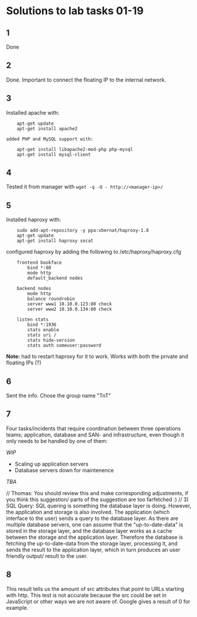 # Solutions to lab tasks 01-19

## 1 

Done

## 2

Done. Important to connect the floating IP to the internal network.

## 3 

Installed apache with:

        apt-get update
        apt-get install apache2

    added PHP and MySQL support with:

        apt-get install libapache2-mod-php php-mysql
        apt-get install mysql-client

## 4 

Tested it from manager with `wget -q -O - http://<manager-ip>/`

## 5 

Installed haproxy with:

        sudo add-apt-repository -y ppa:vbernat/haproxy-1.8
        apt-get update
        apt-get install haproxy socat

configured haproxy by adding the following to /etc/haproxy/haproxy.cfg

        frontend bookface
            bind *:80
            mode http
            default_backend nodes

        backend nodes
            mode http
            balance roundrobin
            server www1 10.10.0.123:80 check
            server www2 10.10.0.134:80 check

        listen stats
            bind *:1936
            stats enable
            stats uri /
            stats hide-version
            stats auth someuser:password

**Note:** had to restart haproxy for it to work. Works with both the private and floating IPs (?)

## 6 

Sent the info. Chose the group name "TnT"

## 7 

Four tasks/incidents that require coordination between three operations teams; application, database and SAN- and infrastructure, even though it only needs to be handled by one of them:

*WIP*

* Scaling up application servers
* Database servers down for maintenence

*TBA*

// Thomas: You should review this and make corresponding adjustments, if you think this suggestion/ parts
   of the suggestion are too farfetched :) //
3)
SQL Query:
SQL quering is something the database layer is doing. However, the application and storage is also involved.
The application (which interface to the user) sends a query to the database layer. As there are multiple
database servers, one can assume that the "up-to-date-data" is stored in the storage layer, and the database
layer works as a cache between the storage and the application layer. Therefore the database is fetching the
up-to-date-data from the storage layer, processing it, and sends the result to the application layer, which
in turn produces an user friendly output/ result to the user.


## 8

This result tells us the amount of src attributes that point to URLs starting with http. This test is not accurate because the src could be set in JavaScript or other ways we are not aware of. Google gives a result of 0 for example.
